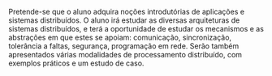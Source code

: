 Pretende-se que o aluno adquira noções introdutórias de aplicações e sistemas distribuídos. O aluno irá estudar as diversas arquiteturas de sistemas distribuídos, e terá a oportunidade de estudar os mecanismos e as abstrações em que estes se apoiam: comunicação, sincronização, tolerância a faltas, segurança, programação em rede. Serão também apresentados várias modalidades de processamento distribuído, com exemplos práticos e um estudo de caso.
